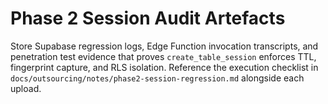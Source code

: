 # Phase 2 Session Audit Artefacts

Store Supabase regression logs, Edge Function invocation transcripts, and penetration test evidence that proves `create_table_session` enforces TTL, fingerprint capture, and RLS isolation. Reference the execution checklist in `docs/outsourcing/notes/phase2-session-regression.md` alongside each upload.
